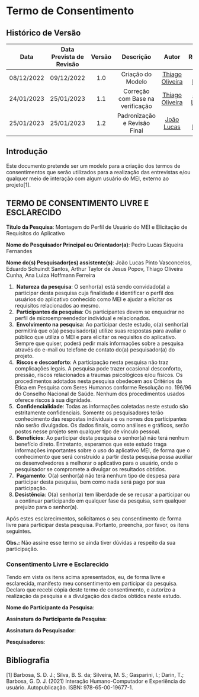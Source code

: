 # Termo de Consentimento
## <a>Histórico de Versão</a>

|    Data    | Data Prevista de Revisão | Versão |            Descrição             |                     Autor                      |                  Revisor                   |
| :--------: | :----------------------: | :----: | :------------------------------: | :--------------------------------------------: | :----------------------------------------: |
| 08/12/2022 |        09/12/2022        |  1.0   |        Criação do Modelo         | [Thiago Oliveira](https://github.com/Thiab394) |   [Ana Luiza](https://github.com/AnHoff)   |
| 24/01/2023 |        25/01/2023        |  1.1   | Correção com Base na verificação | [Thiago Oliveira](https://github.com/Thiab394) | [João Lucas](https://github.com/HacKairos) |
| 25/01/2023 |        25/01/2023        |  1.2   |   Padronização e Revisão Final   |   [João Lucas](https://github.com/HacKairos)   |   [Ana Luiza](https://github.com/AnHoff)   |

## <a>Introdução</a>
Este documento pretende ser um modelo para a criação dos termos de consentimentos que serão utilizados para a realização das entrevistas e/ou qualquer 
meio de interação com algum usuário do MEI, externo ao projeto[1].

## <a>TERMO DE CONSENTIMENTO LIVRE E ESCLARECIDO</a>

**Título da Pesquisa**: Montagem do Perfil de Usuário do MEI e Elicitação de Requisitos do Aplicativo

**Nome do Pesquisador Principal ou Orientador(a)**: Pedro Lucas Siqueira Fernandes

**Nome do(s) Pesquisador(es) assistente(s)**: João Lucas Pinto Vasconcelos, Eduardo Schuindt Santos, Arthur Taylor de Jesus Popov, Thiago Oliveira Cunha, Ana Luiza Hoffmann Ferreira

1.  **Natureza da pesquisa**: O senhor(a) está sendo convidado(a) a participar desta pesquisa cuja finalidade é identificar o perfil dos usuários do aplicativo conhecido como MEI e ajudar a elicitar os requisitos relacionados ao mesmo.
2.  **Participantes da pesquisa**: Os participantes devem se enquadrar no perfil de microempreendedor individual e relacionados.
3.  **Envolvimento na pesquisa**: Ao participar deste estudo, o(a) senhor(a) permitirá que o(a) pesquisador(a) utilize suas respostas para avaliar o público que utiliza o MEI e para elicitar os requisitos do aplicativo. Sempre que quiser, poderá pedir mais informações sobre a pesquisa através do e-mail ou telefone de contato do(a) pesquisador(a) do projeto.
5.  **Riscos e desconforto**: A participação nesta pesquisa não traz complicações legais. A pesquisa pode trazer ocasional desconforto, pressão, riscos relacionados a traumas psicológicos e/ou físicos. Os procedimentos adotados nesta pesquisa obedecem aos Critérios da Ética em Pesquisa com Seres Humanos conforme Resolução no. 196/96 do Conselho Nacional de Saúde. Nenhum dos procedimentos usados oferece riscos à sua dignidade.
6.  **Confidencialidade**: Todas as informações coletadas neste estudo são estritamente confidenciais. Somente os pesquisadores terão conhecimento das respostas individuais e os nomes dos participantes não serão divulgados. Os dados finais, como análises e gráficos, serão postos nesse projeto sem qualquer tipo de vínculo pessoal.
7.  **Benefícios**: Ao participar desta pesquisa o senhor(a) não terá nenhum benefício direto. Entretanto, esperamos que este estudo traga informações importantes sobre o uso do aplicativo MEI, de forma que o conhecimento que será construído a partir desta pesquisa possa auxiliar os desenvolvedores a melhorar o aplicativo para o usuário, onde o pesquisador se compromete a divulgar os resultados obtidos. 
8.  **Pagamento**: O(a) senhor(a) não terá nenhum tipo de despesa para participar desta pesquisa, bem como nada será pago por sua participação.
9. **Desistência**: O(a) senhor(a) tem liberdade de se recusar a participar ou a continuar participando em qualquer fase da pesquisa, sem qualquer prejuízo para o senhor(a).

Após estes esclarecimentos, solicitamos o seu consentimento de forma livre para participar desta pesquisa. Portanto, preencha, por favor, os itens seguintes.

**Obs.:** Não assine esse termo se ainda tiver dúvidas a respeito da sua participação.

### <a>Consentimento Livre e Esclarecido</a>
Tendo em vista os itens acima apresentados, eu, de forma livre e esclarecida, manifesto meu consentimento em participar da pesquisa. Declaro que recebi cópia deste termo de consentimento, e autorizo a realização da pesquisa e a divulgação dos dados obtidos neste estudo.


**Nome do Participante da Pesquisa**:

**Assinatura do Participante da Pesquisa**:

**Assinatura do Pesquisador**:

**Pesquisadores**: 

## Bibliografia
[1] Barbosa, S. D. J.; Silva, B. S. da; Silveira, M. S.; Gasparini, I.; Darin, T.; Barbosa, G. D. J. (2021) Interação Humano-Computador e Experiência do usuário. Autopublicação. ISBN: 978-65-00-19677-1.